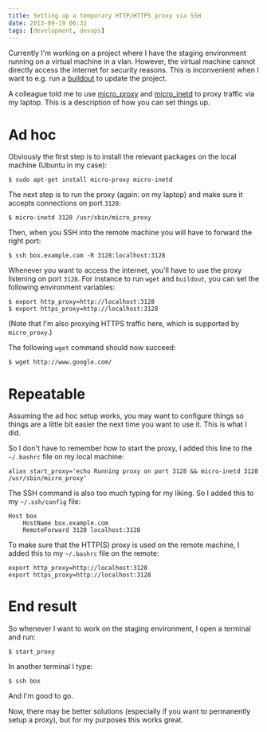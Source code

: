 ```yaml
---
title: Setting up a temporary HTTP/HTTPS proxy via SSH
date: 2013-09-19 06:32
tags: [development, devops]
---
```


Currently I'm working on a project where I have the staging
environment running on a virtual machine in a vlan. However, the
virtual machine cannot directly access the internet for security
reasons. This is inconvenient when I want to e.g. run a
[buildout](http://www.buildout.org/) to update the project.

A colleague told me to use
[micro_proxy](http://acme.com/software/micro_proxy/) and
[micro_inetd](http://www.acme.com/software/micro_inetd/) to proxy
traffic via my laptop. This is a description of how you can set things up.

# Ad hoc

Obviously the first step is to install the relevant packages on the
local machine (Ubuntu in my case):

    $ sudo apt-get install micro-proxy micro-inetd

The next step is to run the proxy (again: on my laptop) and make sure
it accepts connections on port `3128`:

    $ micro-inetd 3128 /usr/sbin/micro_proxy

Then, when you SSH into the remote machine you will have to forward
the right port:

    $ ssh box.example.com -R 3128:localhost:3128

Whenever you want to access the internet, you'll have to use the proxy
listening on port `3128`. For instance to run `wget` and `buildout`,
you can set the following environment variables:

    $ export http_proxy=http://localhost:3128
    $ export https_proxy=http://localhost:3128

(Note that I'm also proxying HTTPS traffic here, which is supported by
`micro_proxy`.)

The following `wget` command should now succeed:

    $ wget http://www.google.com/


# Repeatable

Assuming the ad hoc setup works, you may want to configure things so
things are a little bit easier the next time you want to use it. This
is what I did.

So I don't have to remember how to start the proxy, I added this line
to the `~/.bashrc` file on my local machine:

    alias start_proxy='echo Running proxy on port 3128 && micro-inetd 3128 /usr/sbin/micro_proxy'

The SSH command is also too much typing for my liking. So I added this
to my `~/.ssh/config` file:

    Host box
        HostName box.example.com
        RemoteForward 3128 localhost:3128

To make sure that the HTTP(S) proxy is used on the remote machine, I
added this to my `~/.bashrc` file on the remote:

    export http_proxy=http://localhost:3128
    export https_proxy=http://localhost:3128


# End result

So whenever I want to work on the staging environment, I open a
terminal and run:

    $ start_proxy

In another terminal I type:

    $ ssh box

And I'm good to go.

Now, there may be better solutions (especially if you want to
permanently setup a proxy), but for my purposes this works great.
